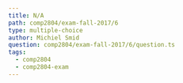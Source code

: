 ```yaml
---
title: N/A
path: comp2804/exam-fall-2017/6
type: multiple-choice
author: Michiel Smid
question: comp2804/exam-fall-2017/6/question.ts
tags:
  - comp2804
  - comp2804-exam
---
```

